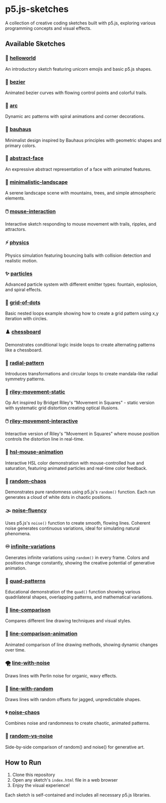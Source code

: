 # p5.js-sketches

A collection of creative coding sketches built with p5.js, exploring various programming concepts and visual effects.

## Available Sketches

### 🦄 [helloworld](sketches/helloworld/)

An introductory sketch featuring unicorn emojis and basic p5.js shapes.

### 🌊 [bezier](sketches/bezier/)

Animated bezier curves with flowing control points and colorful trails.

### 🎯 [arc](sketches/arc/)

Dynamic arc patterns with spiral animations and corner decorations.

### 🎨 [bauhaus](sketches/bauhaus/)

Minimalist design inspired by Bauhaus principles with geometric shapes and primary colors.

### 👤 [abstract-face](sketches/abstract-face/)

An expressive abstract representation of a face with animated features.

### 🌄 [minimalistic-landscape](sketches/minimalistic-landscape/)

A serene landscape scene with mountains, trees, and simple atmospheric elements.

### 🖱️ [mouse-interaction](sketches/mouse-interaction/)

Interactive sketch responding to mouse movement with trails, ripples, and attractors.

### ⚡ [physics](sketches/physics/)

Physics simulation featuring bouncing balls with collision detection and realistic motion.

### ✨ [particles](sketches/particles/)

Advanced particle system with different emitter types: fountain, explosion, and spiral effects.

### 🔵 [grid-of-dots](sketches/grid-of-dots/)

Basic nested loops example showing how to create a grid pattern using x,y iteration with circles.

### ♟️ [chessboard](sketches/chessboard/)

Demonstrates conditional logic inside loops to create alternating patterns like a chessboard.

### 🌸 [radial-pattern](sketches/radial-pattern/)

Introduces transformations and circular loops to create mandala-like radial symmetry patterns.

### 🎨 [riley-movement-static](sketches/riley-movement-static/)

Op Art inspired by Bridget Riley's "Movement in Squares" - static version with systematic grid distortion creating optical illusions.

### 🖱️ [riley-movement-interactive](sketches/riley-movement-interactive/)

Interactive version of Riley's "Movement in Squares" where mouse position controls the distortion line in real-time.

### 🎨 [hsl-mouse-animation](sketches/hsl-mouse-animation/)

Interactive HSL color demonstration with mouse-controlled hue and saturation, featuring animated particles and real-time color feedback.

### 🎲 [random-chaos](sketches/random-chaos/)

Demonstrates pure randomness using p5.js's `random()` function. Each run generates a cloud of white dots in chaotic positions.

### 🌫️ [noise-fluency](sketches/noise-fluency/)

Uses p5.js's `noise()` function to create smooth, flowing lines. Coherent noise generates continuous variations, ideal for simulating natural phenomena.

### ♾️ [infinite-variations](sketches/infinite-variations/)

Generates infinite variations using `random()` in every frame. Colors and positions change constantly, showing the creative potential of generative animation.

### 🔷 [quad-patterns](sketches/quad-patterns/)

Educational demonstration of the `quad()` function showing various quadrilateral shapes, overlapping patterns, and mathematical variations.

### 📏 [line-comparison](sketches/line-comparison/)

Compares different line drawing techniques and visual styles.

### 📏 [line-comparison-animation](sketches/line-comparison-animation/)

Animated comparison of line drawing methods, showing dynamic changes over time.

### 🌪️ [line-with-noise](sketches/line-with-noise/)

Draws lines with Perlin noise for organic, wavy effects.

### 🎲 [line-with-random](sketches/line-with-random/)

Draws lines with random offsets for jagged, unpredictable shapes.

### 🌀 [noise-chaos](sketches/noise-chaos/)

Combines noise and randomness to create chaotic, animated patterns.

### 🔀 [random-vs-noise](sketches/random-vs-noise/)

Side-by-side comparison of random() and noise() for generative art.

## How to Run

1. Clone this repository
2. Open any sketch's `index.html` file in a web browser
3. Enjoy the visual experience!

Each sketch is self-contained and includes all necessary p5.js libraries.
